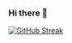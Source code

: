 ### Hi there 👋

<!--
**cmcnamara15/cmcnamara15** is a ✨ _special_ ✨ repository because its `README.md` (this file) appears on your GitHub profile.

Here are some ideas to get you started:

- 🔭 I’m currently working on ...
- 🌱 I’m currently learning ...
- 👯 I’m looking to collaborate on ...
- 🤔 I’m looking for help with ...
- 💬 Ask me about ...
- 📫 How to reach me: ...
- 😄 Pronouns: ...
- ⚡ Fun fact: ...
-->


[![GitHub Streak](https://streak-stats.demolab.com/?user=cmcnamara15&currStreakNum=2FD3EB&fire=pink&sideLabels=F00&date_format=[Y.]n.j&theme=tokyonight)](https://git.io/streak-stats)
<!-- ![Anurag's GitHub stats](https://github-readme-stats.vercel.app/api?username=cmcnamara15&show_icons=true&theme=tokyonight)
 -->
